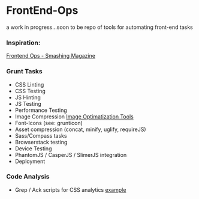 FrontEnd-Ops
============

a work in progress...soon to be repo of tools for automating front-end tasks

### Inspiration:

[Frontend Ops - Smashing Magazine](http://www.smashingmagazine.com/2013/06/11/front-end-ops/)

### Grunt Tasks
  * CSS Linting
  * CSS Testing
  * JS Hinting
  * JS Testing
  * Performance Testing
  * Image Compression [Image Optimatization Tools](http://addyosmani.com/blog/image-optimization-tools/)
  * Font-Icons (see: grunticon)
  * Asset compression (concat, minify, uglify, requireJS)
  * Sass/Compass tasks
  * Browserstack testing
  * Device Testing
  * PhantomJS / CasperJS / SlimerJS integration
  * Deployment

### Code Analysis
  * Grep / Ack scripts for CSS analytics [example](https://gist.github.com/kwaledesign/3813516)



